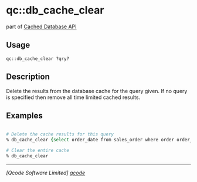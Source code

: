 qc::db_cache_clear
==================

part of [Cached Database API](../db_cache.md)

Usage
-----
`qc::db_cache_clear ?qry?`

Description
-----------
Delete the results from the database cache for the query given. If no query is specified then remove all time limited cached results.

Examples
--------
```tcl

# Delete the cache results for this query
% db_cache_clear {select order_date from sales_order where order order_number=123}

# Clear the entire cache
% db_cache_clear

```

----------------------------------
*[Qcode Software Limited] [qcode]*

[qcode]: http://www.qcode.co.uk "Qcode Software"